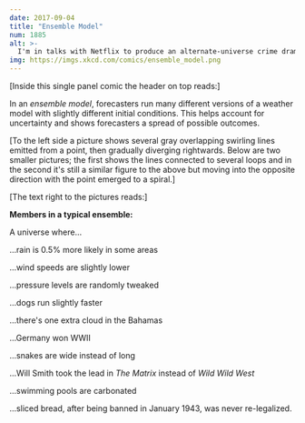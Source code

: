 ```yaml
---
date: 2017-09-04
title: "Ensemble Model"
num: 1885
alt: >-
  I'm in talks with Netflix to produce an alternate-universe crime drama about the world where sliced bread was never re-legalized, but it's going slowly because they keep changing their phone numbers and the door lock codes at their headquarters.
img: https://imgs.xkcd.com/comics/ensemble_model.png
---
```

[Inside this single panel comic the header on top reads:]

In an *ensemble model*, forecasters run many different versions of a weather model with slightly different initial conditions. This helps account for uncertainty and shows forecasters a spread of possible outcomes.

[To the left side a picture shows several gray overlapping swirling lines emitted from a point, then gradually diverging rightwards. Below are two smaller pictures; the first shows the lines connected to several loops and in the second it's still a similar figure to the above but moving into the opposite direction with the point emerged to a spiral.]

[The text right to the pictures reads:]

**Members in a typical ensemble:**

A universe where…

…rain is 0.5% more likely in some areas

…wind speeds are slightly lower

…pressure levels are randomly tweaked

…dogs run slightly faster

…there's one extra cloud in the Bahamas

…Germany won WWII

…snakes are wide instead of long

…Will Smith took the lead in *The Matrix* instead of *Wild Wild West*

…swimming pools are carbonated

…sliced bread, after being banned in January 1943, was never re-legalized.